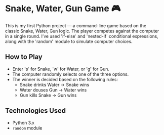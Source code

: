 # Snake, Water, Gun Game 🎮

This is my first Python project — a command-line game based on the classic Snake, Water, Gun logic. The player competes against the computer in a single round. I’ve used 'if-else' and 'nested-if' conditional expressions, along with the 'random' module to simulate computer choices.

## How to Play
- Enter 's' for Snake, 'w' for Water, or 'g' for Gun.
- The computer randomly selects one of the three options.
- The winner is decided based on the following rules:
  - Snake drinks Water → Snake wins
  - Water douses Gun → Water wins
  - Gun kills Snake → Gun wins

## Technologies Used
- Python 3.x
- `random` module

